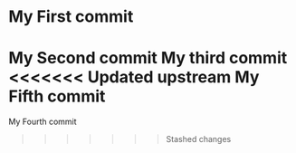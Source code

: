 # My First commit
My Second commit
My third commit
<<<<<<< Updated upstream
My Fifth commit
=======
My Fourth commit
>>>>>>> Stashed changes
